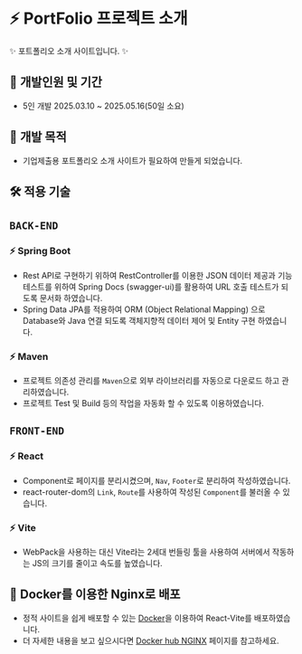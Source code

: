 # :zap: PortFolio 프로젝트 소개

:sparkles: 포트폴리오 소개 사이트입니다. :sparkles:

## :calendar: 개발인원 및 기간
- 5인 개발 2025.03.10 ~ 2025.05.16(50일 소요)
## :dart: 개발 목적
- 기업제출용 포트폴리오 소개 사이트가 필요하여 만들게 되었습니다.

## :hammer_and_wrench: 적용 기술
## `BACK-END`
### :zap: Spring Boot
- Rest API로 구현하기 위하여 RestController를 이용한 JSON 데이터 제공과 기능 테스트를 위하여 Spring Docs (swagger-ui)를 활용하여 URL 호출 테스트가 되도록 문서화 하였습니다.
- Spring Data JPA를 적용하여 ORM (Object Relational Mapping) 으로 Database와 Java 연결 되도록 객체지향적 데이터 제어 및 Entity 구현 하였습니다.

### :zap: Maven
- 프로젝트 의존성 관리를 `Maven`으로 외부 라이브러리를 자동으로 다운로드 하고 관리하였습니다.
- 프로젝트 Test 및 Build 등의 작업을 자동화 할 수 있도록 이용하였습니다.

## `FRONT-END`
### :zap: React
- Component로 페이지를 분리시켰으며, `Nav`, `Footer`로 분리하여 작성하였습니다.
- react-router-dom의 `Link`, `Route`를 사용하여 작성된 `Component`를 불러올 수 있습니다.

### :zap: Vite
- WebPack을 사용하는 대신 Vite라는 2세대 번들링 툴을 사용하여 서버에서 작동하는 JS의 크기를 줄이고 속도를 높였습니다.

## :tada: Docker를 이용한 Nginx로 배포
- 정적 사이트을 쉽게 배포할 수 있는 [Docker](https://docs.docker.com/)을 이용하여 React-Vite를 배포하였습니다.
- 더 자세한 내용을 보고 싶으시다면 [Docker hub NGINX](https://hub.docker.com/_/nginx) 페이지를 참고하세요.
